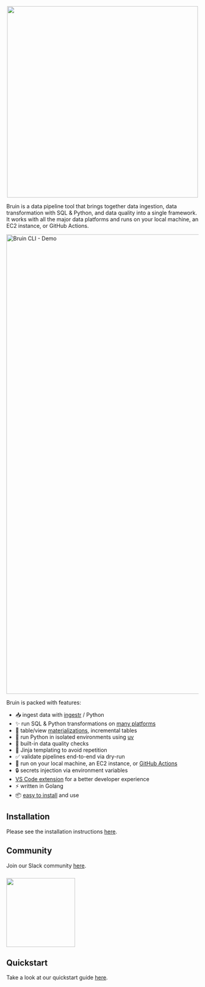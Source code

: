 <p align="center">
  <img src="./resources/logo-horizontal.svg" width="500" />
</p>

Bruin is a data pipeline tool that brings together data ingestion, data transformation with SQL & Python, and data quality into a single framework. It works with all the major data platforms and runs on your local machine, an EC2 instance, or GitHub Actions.

<img alt="Bruin CLI - Demo" src="./resources/demo.gif" width="1200" />

Bruin is packed with features:
- 📥 ingest data with [ingestr](https://github.com/bruin-data/ingestr) / Python
- ✨ run SQL & Python transformations on [many platforms](https://bruin-data.github.io/bruin/#supported-platforms)
- 📐 table/view [materializations](https://bruin-data.github.io/bruin/assets/materialization.html), incremental tables
- 🐍 run Python in isolated environments using [uv](https://github.com/astral-sh/uv)
- 💅 built-in data quality checks
- 🚀 Jinja templating to avoid repetition
- ✅ validate pipelines end-to-end via dry-run
- 👷 run on your local machine, an EC2 instance, or [GitHub Actions](https://bruin-data.github.io/bruin/cicd/github-action.html)
- 🔒 secrets injection via environment variables
- [VS Code extension](https://bruin-data.github.io/bruin/vscode-extension/overview.html) for a better developer experience
- ⚡ written in Golang
- 📦 [easy to install](https://bruin-data.github.io/bruin/getting-started/introduction/installation.html) and use

## Installation

Please see the installation instructions [here](https://bruin-data.github.io/bruin/getting-started/introduction/installation.html).

## Community

Join our Slack community [here](https://join.slack.com/t/bruindatacommunity/shared_invite/zt-3cymzktqu-bvFxPGyQHpvi~dok_W0L3w).


<div style="margin-top: 24px;">
  <a target="_blank" href="https://join.slack.com/t/bruindatacommunity/shared_invite/zt-3cc6e0hbr-zrW8nxxtEewahu2wIqTzYw" style="background:none">
    <img src="https://img.shields.io/badge/slack-join-dlt.svg?color=d95f5f&logo=slack" style="width: 180px;"  />
  </a>
</div>


## Quickstart

Take a look at our quickstart guide [here](https://bruin-data.github.io/bruin/getting-started/introduction/quickstart.html).

